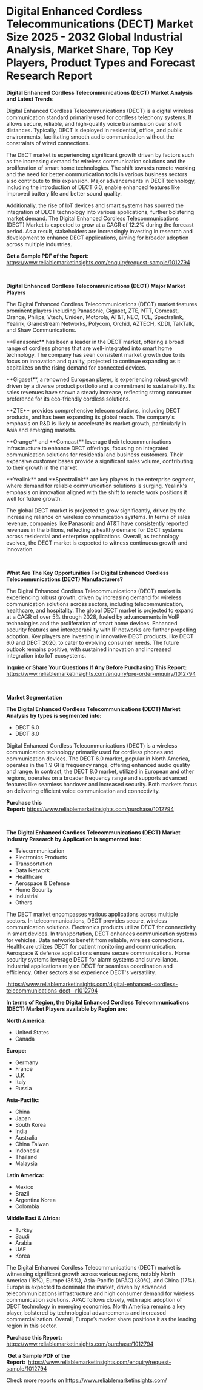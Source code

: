 <p><h1>Digital Enhanced Cordless Telecommunications (DECT) Market Size 2025 - 2032 Global Industrial Analysis, Market Share, Top Key Players, Product Types and Forecast Research Report</h1></p><p><strong>Digital Enhanced Cordless Telecommunications (DECT) Market Analysis and Latest Trends</strong></p>
<p><p>Digital Enhanced Cordless Telecommunications (DECT) is a digital wireless communication standard primarily used for cordless telephony systems. It allows secure, reliable, and high-quality voice transmission over short distances. Typically, DECT is deployed in residential, office, and public environments, facilitating smooth audio communication without the constraints of wired connections.</p><p>The DECT market is experiencing significant growth driven by factors such as the increasing demand for wireless communication solutions and the proliferation of smart home technologies. The shift towards remote working and the need for better communication tools in various business sectors also contribute to this expansion. Major advancements in DECT technology, including the introduction of DECT 6.0, enable enhanced features like improved battery life and better sound quality.</p><p>Additionally, the rise of IoT devices and smart systems has spurred the integration of DECT technology into various applications, further bolstering market demand. The Digital Enhanced Cordless Telecommunications (DECT) Market is expected to grow at a CAGR of 12.2% during the forecast period. As a result, stakeholders are increasingly investing in research and development to enhance DECT applications, aiming for broader adoption across multiple industries.</p></p>
<p><strong>Get a Sample PDF of the Report:&nbsp;</strong> <a href="https://www.reliablemarketinsights.com/enquiry/request-sample/1012794?utm_campaign=2481&utm_medium=2&utm_source=Github&utm_content=ia&utm_term=15022025&utm_id=digital-enhanced-cordless-telecommunications-dect">https://www.reliablemarketinsights.com/enquiry/request-sample/1012794</a></p>
<p>&nbsp;</p>
<p><strong>Digital Enhanced Cordless Telecommunications (DECT) Major Market Players</strong></p>
<p><p>The Digital Enhanced Cordless Telecommunications (DECT) market features prominent players including Panasonic, Gigaset, ZTE, NTT, Comcast, Orange, Philips, Vtech, Uniden, Motorola, AT&T, NEC, TCL, Spectralink, Yealink, Grandstream Networks, Polycom, Orchid, AZTECH, KDDI, TalkTalk, and Shaw Communications.</p><p>**Panasonic** has been a leader in the DECT market, offering a broad range of cordless phones that are well-integrated into smart home technology. The company has seen consistent market growth due to its focus on innovation and quality, projected to continue expanding as it capitalizes on the rising demand for connected devices.</p><p>**Gigaset**, a renowned European player, is experiencing robust growth driven by a diverse product portfolio and a commitment to sustainability. Its sales revenues have shown a steady increase, reflecting strong consumer preference for its eco-friendly cordless solutions.</p><p>**ZTE** provides comprehensive telecom solutions, including DECT products, and has been expanding its global reach. The company's emphasis on R&D is likely to accelerate its market growth, particularly in Asia and emerging markets.</p><p>**Orange** and **Comcast** leverage their telecommunications infrastructure to enhance DECT offerings, focusing on integrated communication solutions for residential and business customers. Their expansive customer bases provide a significant sales volume, contributing to their growth in the market.</p><p>**Yealink** and **Spectralink** are key players in the enterprise segment, where demand for reliable communication solutions is surging. Yealink's emphasis on innovation aligned with the shift to remote work positions it well for future growth.</p><p>The global DECT market is projected to grow significantly, driven by the increasing reliance on wireless communication systems. In terms of sales revenue, companies like Panasonic and AT&T have consistently reported revenues in the billions, reflecting a healthy demand for DECT systems across residential and enterprise applications. Overall, as technology evolves, the DECT market is expected to witness continuous growth and innovation.</p></p>
<p>&nbsp;</p>
<p><strong>What Are The Key Opportunities For Digital Enhanced Cordless Telecommunications (DECT) Manufacturers?</strong></p>
<p><p>The Digital Enhanced Cordless Telecommunications (DECT) market is experiencing robust growth, driven by increasing demand for wireless communication solutions across sectors, including telecommunication, healthcare, and hospitality. The global DECT market is projected to expand at a CAGR of over 5% through 2028, fueled by advancements in VoIP technologies and the proliferation of smart home devices. Enhanced security features and interoperability with IP networks are further propelling adoption. Key players are investing in innovative DECT products, like DECT 6.0 and DECT 2020, to cater to evolving consumer needs. The future outlook remains positive, with sustained innovation and increased integration into IoT ecosystems.</p></p>
<p><strong>Inquire or Share Your Questions If Any Before Purchasing This Report:</strong> <a href="https://www.reliablemarketinsights.com/enquiry/pre-order-enquiry/1012794?utm_campaign=2481&utm_medium=2&utm_source=Github&utm_content=ia&utm_term=15022025&utm_id=digital-enhanced-cordless-telecommunications-dect">https://www.reliablemarketinsights.com/enquiry/pre-order-enquiry/1012794</a></p>
<p>&nbsp;</p>
<p><strong>Market Segmentation</strong></p>
<p><strong>The Digital Enhanced Cordless Telecommunications (DECT) Market Analysis by types is segmented into:</strong></p>
<p><ul><li>DECT 6.0</li><li>DECT 8.0</li></ul></p>
<p><p>Digital Enhanced Cordless Telecommunications (DECT) is a wireless communication technology primarily used for cordless phones and communication devices. The DECT 6.0 market, popular in North America, operates in the 1.9 GHz frequency range, offering enhanced audio quality and range. In contrast, the DECT 8.0 market, utilized in European and other regions, operates on a broader frequency range and supports advanced features like seamless handover and increased security. Both markets focus on delivering efficient voice communication and connectivity.</p></p>
<p><strong>Purchase this Report:&nbsp;</strong><a href="https://www.reliablemarketinsights.com/purchase/1012794?utm_campaign=2481&utm_medium=2&utm_source=Github&utm_content=ia&utm_term=15022025&utm_id=digital-enhanced-cordless-telecommunications-dect">https://www.reliablemarketinsights.com/purchase/1012794</a></p>
<p>&nbsp;</p>
<p><strong>The Digital Enhanced Cordless Telecommunications (DECT) Market Industry Research by Application is segmented into:</strong></p>
<p><ul><li>Telecommunication</li><li>Electronics Products</li><li>Transportation</li><li>Data Network</li><li>Healthcare</li><li>Aerospace & Defense</li><li>Home Security</li><li>Industrial</li><li>Others</li></ul></p>
<p><p>The DECT market encompasses various applications across multiple sectors. In telecommunications, DECT provides secure, wireless communication solutions. Electronics products utilize DECT for connectivity in smart devices. In transportation, DECT enhances communication systems for vehicles. Data networks benefit from reliable, wireless connections. Healthcare utilizes DECT for patient monitoring and communication. Aerospace & defense applications ensure secure communications. Home security systems leverage DECT for alarm systems and surveillance. Industrial applications rely on DECT for seamless coordination and efficiency. Other sectors also experience DECT's versatility.</p></p>
<p><a href="https://www.reliablemarketinsights.com/digital-enhanced-cordless-telecommunications-dect--r1012794?utm_campaign=2481&utm_medium=2&utm_source=Github&utm_content=ia&utm_term=15022025&utm_id=digital-enhanced-cordless-telecommunications-dect">&nbsp;https://www.reliablemarketinsights.com/digital-enhanced-cordless-telecommunications-dect--r1012794</a></p>
<p><strong>In terms of Region, the Digital Enhanced Cordless Telecommunications (DECT) Market Players available by Region are:</strong></p>
<p>
    <p> <strong> North America: </strong>
        <ul>
            <li>United States</li>
            <li>Canada</li>
        </ul>
        </p> 
    <p> <strong> Europe: </strong>
        <ul>
            <li>Germany</li>
            <li>France</li>
            <li>U.K.</li>
            <li>Italy</li>
            <li>Russia</li>
        </ul>
        </p> 
    <p> <strong> Asia-Pacific: </strong>
        <ul>
            <li>China</li>
            <li>Japan</li>
            <li>South Korea</li>
            <li>India</li>
            <li>Australia</li>
            <li>China Taiwan</li>
            <li>Indonesia</li>
            <li>Thailand</li>
            <li>Malaysia</li>
        </ul>
        </p> 
    <p> <strong> Latin America: </strong>
        <ul>
            <li>Mexico</li>
            <li>Brazil</li>
            <li>Argentina Korea</li>
            <li>Colombia</li>
        </ul>
        </p> 
    <p> <strong> Middle East & Africa: </strong>
        <ul>
            <li>Turkey</li>
            <li>Saudi</li>
            <li>Arabia</li>
            <li>UAE</li>
            <li>Korea</li>
        </ul>
    </p>
    </p>
<p><p>The Digital Enhanced Cordless Telecommunications (DECT) market is witnessing significant growth across various regions, notably North America (18%), Europe (35%), Asia-Pacific (APAC) (30%), and China (17%). Europe is expected to dominate the market, driven by advanced telecommunications infrastructure and high consumer demand for wireless communication solutions. APAC follows closely, with rapid adoption of DECT technology in emerging economies. North America remains a key player, bolstered by technological advancements and increased commercialization. Overall, Europe’s market share positions it as the leading region in this sector.</p></p>
<p><strong>Purchase this Report: </strong><a href="https://www.reliablemarketinsights.com/purchase/1012794?utm_campaign=2481&utm_medium=2&utm_source=Github&utm_content=ia&utm_term=15022025&utm_id=digital-enhanced-cordless-telecommunications-dect">https://www.reliablemarketinsights.com/purchase/1012794</a></p>
<p>&nbsp;<strong>Get a Sample PDF of the Report:&nbsp;&nbsp;</strong><a href="https://www.reliablemarketinsights.com/enquiry/request-sample/1012794?utm_campaign=2481&utm_medium=2&utm_source=Github&utm_content=ia&utm_term=15022025&utm_id=digital-enhanced-cordless-telecommunications-dect">https://www.reliablemarketinsights.com/enquiry/request-sample/1012794</a></p>
<p><strong></strong></p>
<p>Check more reports on <a href="https://www.reliablemarketinsights.com/?utm_campaign=2481&utm_medium=2&utm_source=Github&utm_content=ia&utm_term=15022025&utm_id=digital-enhanced-cordless-telecommunications-dect">https://www.reliablemarketinsights.com/</a></p>